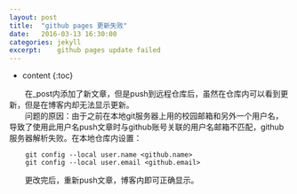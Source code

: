 ```yaml
---
layout: post
title:  "github pages 更新失败"
date:   2016-03-13 16:30:00
categories: jekyll
excerpt:    github pages update failed
---
```


* content
{:toc}

　　在_post内添加了新文章，但是push到远程仓库后，虽然在仓库内可以看到更新，但是在博客内却无法显示更新。  
　　问题的原因：由于之前在本地git服务器上用的校园邮箱和另外一个用户名，导致了使用此用户名push文章时与github账号关联的用户名邮箱不匹配，github服务器解析失败。在本地仓库内设置：

        git config --local user.name <github.name>
        git config --local user.email <github.email>
        
　　更改完后，重新push文章，博客内即可正确显示。